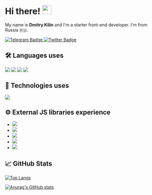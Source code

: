 # Hi there! <img src="https://raw.githubusercontent.com/MartinHeinz/MartinHeinz/master/wave.gif" width="30px" height="30px" />

My name is __Dmitry Kilin__ and I'm a starter front-end developer. I'm from Russia 🇷🇺.
<div>  
  <a href="https://t.me/dmitrykilin">
    <img src="https://img.shields.io/badge/telegram-red?style=for-the-badge&logo=telegram&logoColor=white" alt="Telegram Badge"/>
  </a>
  <a href="https://twitter.com/DimitryKilin">
    <img src="https://img.shields.io/badge/Twitter-blue?style=for-the-badge&logo=twitter&logoColor=white" alt="Twitter Badge"/>
  </a>
</div>


## 🛠️ Languages uses
![](https://img.shields.io/badge/Code-HTML5-informational?style=flat&logo=html5&logoColor=white&color=2bbc8a)
![](https://img.shields.io/badge/Code-CSS-informational?style=flat&logo=css3&logoColor=white&color=2bbc8a)
![](https://img.shields.io/badge/Code-JavaScript-informational?style=flat&logo=javascript&logoColor=white&color=2bbc8a)
![](https://img.shields.io/badge/Code-TypeScript-informational?style=flat&logo=typescript&logoColor=white&color=2bbc8a)

## 🔧 Technologies uses
![](https://img.shields.io/badge/Code-React-informational?style=flat&logo=react&logoColor=white&color=yellow)

## ⚙️ External JS libraries experience
- [![](https://img.shields.io/badge/Tools-Redux-informational?style=flat&logo=redux&logoColor=white&color=informational)](https://redux.js.org)
- [![](https://img.shields.io/badge/Tools-ReactRouter-informational?style=flat&logo=reactrouter&logoColor=white&color=informational)](https://reactrouter.com/en/main)
- ![](https://img.shields.io/badge/Tools-ReactDnD-informational?style=flat&logo=reactdnd&logoColor=white&color=informational)
- ![](https://img.shields.io/badge/Tools-DayJS-informational?style=flat&logo=reactdnd&logoColor=white&color=informational)
- ![](https://img.shields.io/badge/Tools-LeafLet-informational?style=flat&logo=reactdnd&logoColor=white&color=informational)

## &#x1f4c8; GitHub Stats

[![Top Langs](https://github-readme-stats.vercel.app/api/top-langs/?username=kildim&layout=compact&theme=vision-friendly-dark)](https://github.com/anuraghazra/github-readme-stats)

[![Anurag's GitHub stats](https://github-readme-stats.vercel.app/api?username=kildim&theme=vision-friendly-dark)](https://github.com/anuraghazra/github-readme-stats)

